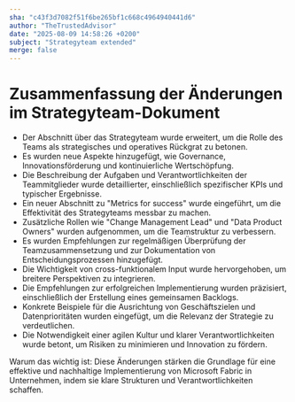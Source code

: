 ```yaml
---
sha: "c43f3d7082f51f6be265bf1c668c4964940441d6"
author: "TheTrustedAdvisor"
date: "2025-08-09 14:58:26 +0200"
subject: "Strategyteam extended"
merge: false
---
```


# Zusammenfassung der Änderungen im Strategyteam-Dokument

- Der Abschnitt über das Strategyteam wurde erweitert, um die Rolle des Teams als strategisches und operatives Rückgrat zu betonen.
- Es wurden neue Aspekte hinzugefügt, wie Governance, Innovationsförderung und kontinuierliche Wertschöpfung.
- Die Beschreibung der Aufgaben und Verantwortlichkeiten der Teammitglieder wurde detaillierter, einschließlich spezifischer KPIs und typischer Ergebnisse.
- Ein neuer Abschnitt zu "Metrics for success" wurde eingeführt, um die Effektivität des Strategyteams messbar zu machen.
- Zusätzliche Rollen wie "Change Management Lead" und "Data Product Owners" wurden aufgenommen, um die Teamstruktur zu verbessern.
- Es wurden Empfehlungen zur regelmäßigen Überprüfung der Teamzusammensetzung und zur Dokumentation von Entscheidungsprozessen hinzugefügt.
- Die Wichtigkeit von cross-funktionalem Input wurde hervorgehoben, um breitere Perspektiven zu integrieren.
- Die Empfehlungen zur erfolgreichen Implementierung wurden präzisiert, einschließlich der Erstellung eines gemeinsamen Backlogs.
- Konkrete Beispiele für die Ausrichtung von Geschäftszielen und Datenprioritäten wurden eingefügt, um die Relevanz der Strategie zu verdeutlichen.
- Die Notwendigkeit einer agilen Kultur und klarer Verantwortlichkeiten wurde betont, um Risiken zu minimieren und Innovation zu fördern.

Warum das wichtig ist: Diese Änderungen stärken die Grundlage für eine effektive und nachhaltige Implementierung von Microsoft Fabric in Unternehmen, indem sie klare Strukturen und Verantwortlichkeiten schaffen.

